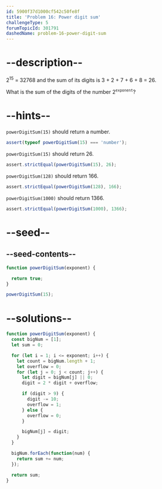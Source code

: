 ```yaml
---
id: 5900f37d1000cf542c50fe8f
title: 'Problem 16: Power digit sum'
challengeType: 5
forumTopicId: 301791
dashedName: problem-16-power-digit-sum
---
```


# --description--

2<sup>15</sup> = 32768 and the sum of its digits is 3 + 2 + 7 + 6 + 8 = 26.

What is the sum of the digits of the number 2<sup><code>exponent</code></sup>?

# --hints--

`powerDigitSum(15)` should return a number.

```js
assert(typeof powerDigitSum(15) === 'number');
```

`powerDigitSum(15)` should return 26.

```js
assert.strictEqual(powerDigitSum(15), 26);
```

`powerDigitSum(128)` should return 166.

```js
assert.strictEqual(powerDigitSum(128), 166);
```

`powerDigitSum(1000)` should return 1366.

```js
assert.strictEqual(powerDigitSum(1000), 1366);
```

# --seed--

## --seed-contents--

```js
function powerDigitSum(exponent) {

  return true;
}

powerDigitSum(15);
```

# --solutions--

```js
function powerDigitSum(exponent) {
  const bigNum = [1];
  let sum = 0;

  for (let i = 1; i <= exponent; i++) {
    let count = bigNum.length + 1;
    let overflow = 0;
    for (let j = 0; j < count; j++) {
      let digit = bigNum[j] || 0;
      digit = 2 * digit + overflow;

      if (digit > 9) {
        digit -= 10;
        overflow = 1;
      } else {
        overflow = 0;
      }

      bigNum[j] = digit;
    }
  }

  bigNum.forEach(function(num) {
    return sum += num;
  });

  return sum;
}
```
